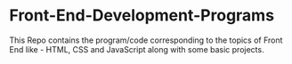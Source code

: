 # Front-End-Development-Programs
This Repo contains the program/code corresponding to the topics of Front End like - HTML, CSS and JavaScript along with some basic projects.

